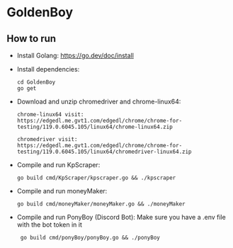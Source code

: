 # GoldenBoy

## How to run

* Install Golang: https://go.dev/doc/install

* Install dependencies:
    ```
    cd GoldenBoy
    go get
    ```

* Download and unzip chromedriver and chrome-linux64:
    ```
    chrome-linux64 visit: https://edgedl.me.gvt1.com/edgedl/chrome/chrome-for-testing/119.0.6045.105/linux64/chrome-linux64.zip

    chromedriver visit: https://edgedl.me.gvt1.com/edgedl/chrome/chrome-for-testing/119.0.6045.105/linux64/chromedriver-linux64.zip
    ```

* Compile and run KpScraper:
    ```
    go build cmd/KpScraper/kpscraper.go && ./kpscraper
    ```
* Compile and run moneyMaker:
    ```
    go build cmd/moneyMaker/moneyMaker.go && ./moneyMaker
    ```
* Compile and run PonyBoy (Discord Bot):
    Make sure you have a .env file with the bot token in it
    ```
     go build cmd/ponyBoy/ponyBoy.go && ./ponyBoy
    ```